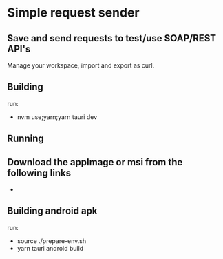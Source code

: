 # Simple request sender

## Save and send requests to test/use SOAP/REST API's
Manage your workspace, import and export as curl.

## Building
run:
- nvm use;yarn;yarn tauri dev

## Running
Download the appImage or msi from the following links
- 
- 

## Building android apk
run:
- source ./prepare-env.sh
- yarn tauri android build